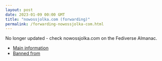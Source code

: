 ```yaml
---
layout: post
date: 2023-01-09 00:00 GMT
title: "nowossjolka.com (forwarding)"
permalink: /forwarding-nowossjolka-com.html
---
```


No longer updated - check nowossjolka.com on the Fediverse Almanac.

* [Main information](https://www.fediversealmanac.com/api/v1/instances/nowossjolka.com)
* [Banned from](https://www.fediversealmanac.com/api/v1/instances/nowossjolka.com/banned_from)

